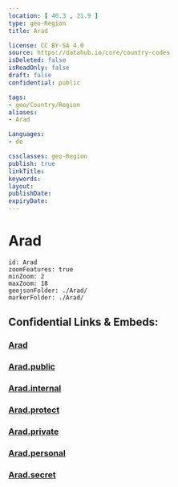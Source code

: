 ```yaml
---
location: [ 46.3 , 21.9 ] 
type: geo-Region
title: Arad

license: CC BY-SA 4.0
source: https://datahub.io/core/country-codes
isDeleted: false
isReadOnly: false
draft: false
confidential: public

tags:
- geo/Country/Region
aliases:
- Arad

Languages:
- de

cssclasses: geo-Region
publish: true
linkTitle: 
keywords: 
layout: 
publishDate: 
expiryDate: 
---
```


# Arad

```leaflet
id: Arad
zoomFeatures: true 
minZoom: 2 
maxZoom: 18
geojsonFolder: ./Arad/
markerFolder: ./Arad/
```


## Confidential Links & Embeds: 

### [Arad](/_Standards/Earth/Continent/Europe/Europe~East/Romania/Regions~Romania/Romania~Vest/Arad.md) 

### [Arad.public](/_public/Earth/Continent/Europe/Europe~East/Romania/Regions~Romania/Romania~Vest/Arad.public.md) 

### [Arad.internal](/_internal/Earth/Continent/Europe/Europe~East/Romania/Regions~Romania/Romania~Vest/Arad.internal.md) 

### [Arad.protect](/_protect/Earth/Continent/Europe/Europe~East/Romania/Regions~Romania/Romania~Vest/Arad.protect.md) 

### [Arad.private](/_private/Earth/Continent/Europe/Europe~East/Romania/Regions~Romania/Romania~Vest/Arad.private.md) 

### [Arad.personal](/_personal/Earth/Continent/Europe/Europe~East/Romania/Regions~Romania/Romania~Vest/Arad.personal.md) 

### [Arad.secret](/_secret/Earth/Continent/Europe/Europe~East/Romania/Regions~Romania/Romania~Vest/Arad.secret.md)

